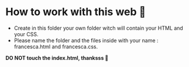 # How to work with this web 🤔

- Create in this folder your own folder witch will contain your HTML and your CSS.
- Please name the folder and the files inside with your name : francesca.html and francesca.css.

**DO NOT touch the index.html, thanksss 😬**